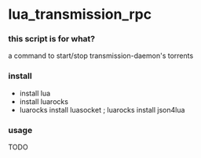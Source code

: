 lua_transmission_rpc
====================

### this script is for what?
a command to start/stop transmission-daemon's torrents

### install
* install lua
* install luarocks 
* luarocks install luasocket ; luarocks install json4lua

### usage
TODO

